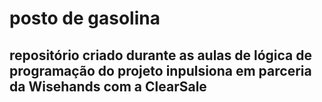 # posto de gasolina
## repositório criado durante as aulas de lógica de programação do projeto inpulsiona em parceria  da Wisehands com a ClearSale
